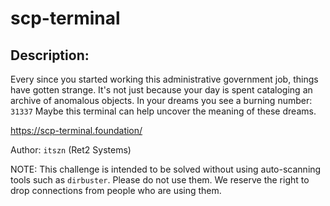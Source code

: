 
# scp-terminal
## Description:
Every since you started working this administrative government job, things have gotten strange.
It's not just because your day is spent cataloging an archive of anomalous objects. In your dreams you see a burning number: `31337`
Maybe this terminal can help uncover the meaning of these dreams.

https://scp-terminal.foundation/

Author: `itszn` (Ret2 Systems)

NOTE: This challenge is intended to be solved without using auto-scanning tools such as `dirbuster`. Please do not use them. We reserve the right to drop connections from people who are using them.

